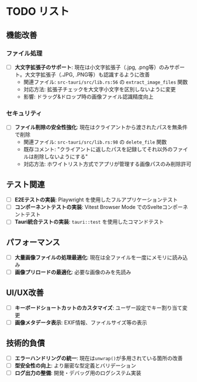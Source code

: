 # TODO リスト

## 機能改善

### ファイル処理
- [ ] **大文字拡張子のサポート**: 現在は小文字拡張子（.jpg, .png等）のみサポート。大文字拡張子（.JPG, .PNG等）も認識するように改善
  - 関連ファイル: `src-tauri/src/lib.rs:56` の `extract_image_files` 関数
  - 対応方法: 拡張子チェックを大文字小文字を区別しないように変更
  - 影響: ドラッグ&ドロップ時の画像ファイル認識精度向上

### セキュリティ
- [ ] **ファイル削除の安全性強化**: 現在はクライアントから渡されたパスを無条件で削除
  - 関連ファイル: `src-tauri/src/lib.rs:98` の `delete_file` 関数
  - 既存コメント: "クライアントに返したパスを記録してそれ以外のファイルは削除しないようにする"
  - 対応方法: ホワイトリスト方式でアプリが管理する画像パスのみ削除許可

## テスト関連
- [ ] **E2Eテストの実装**: Playwright を使用したフルアプリケーションテスト
- [ ] **コンポーネントテストの実装**: Vitest Browser Mode でのSvelteコンポーネントテスト
- [ ] **Tauri統合テストの実装**: `tauri::test` を使用したコマンドテスト

## パフォーマンス
- [ ] **大量画像ファイルの処理最適化**: 現在は全ファイルを一度にメモリに読み込み
- [ ] **画像プリロードの最適化**: 必要な画像のみを先読み

## UI/UX改善
- [ ] **キーボードショートカットのカスタマイズ**: ユーザー設定でキー割り当て変更
- [ ] **画像メタデータ表示**: EXIF情報、ファイルサイズ等の表示

## 技術的負債
- [ ] **エラーハンドリングの統一**: 現在は`unwrap()`が多用されている箇所の改善
- [ ] **型安全性の向上**: より厳密な型定義とバリデーション
- [ ] **ログ出力の整備**: 開発・デバッグ用のログシステム実装